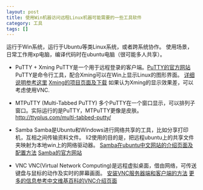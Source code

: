 ```yaml
---
layout: post
title: 使用Win机器访问远程Linux机器可能需要的一些工具软件
category: 工具
tags: []
---
```


运行于Win系统，运行于Ubuntu等类Linux系统，或者跨系统协作。
使用场景，日常工作用xp电脑，编译代码时在ubuntu电脑（很可能多人共享）。

- PuTTY + Xming
PuTTY是一个用于远程登录的客户端。[PuTTY的官方网站](http://www.putty.org/)
PuTTY是命令行工具，配合Xming可以在Win上显示Linux的图形界面。
[详细说明参考这里](http://blog.csdn.net/dulijun_98103207/article/details/5320656)
[Xming的项目页面及下载](http://sourceforge.net/projects/xming/)
如果认为Xming的显示效果差，可以考虑使用VNC.

- MTPuTTY (Multi-Tabbed PuTTY)
多个PuTTY在一个窗口显示，可以排列子窗口。实际运行的是PuTTY，MTPuTTY更像是皮肤。
http://ttyplus.com/multi-tabbed-putty/

- Samba
Samba是Ubuntu和Windows进行网络共享的工具，比如分享打印机，互相之间传输资料文件。
li2使用的目的是，把远程ubuntu上的共享文件夹映射为本地win上的网络驱动器。
[Samba在ubuntu中文网站的介绍页面及配置方法](http://wiki.ubuntu.org.cn/Samba)
[Samba的官方网站](http://www.samba.org)

- VNC
VNC(Virtual Network Computing)是远程虚拟桌面，借由网络，可传送键盘与鼠标的动作及实时的屏幕画面。
[安装VNC服务器端和客户端的方法](http://www.server-world.info/en/note?os=Ubuntu_10.04&p=x&f=2)
[更多的信息参考中文维基百科的VNC介绍页面](http://zh.wikipedia.org/wiki/VNC)
